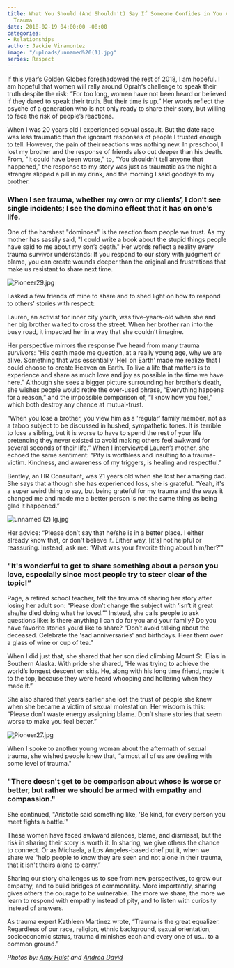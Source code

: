 ```yaml
---
title: What You Should (And Shouldn't) Say If Someone Confides in You About Their
  Trauma
date: 2018-02-19 04:00:00 -08:00
categories:
- Relationships
author: Jackie Viramontez
image: "/uploads/unnamed%20(1).jpg"
series: Respect
---
```


If this year’s Golden Globes foreshadowed the rest of 2018, I am hopeful. I am hopeful that women will rally around Oprah’s challenge to speak their truth despite the risk: “For too long, women have not been heard or believed if they dared to speak their truth. But their time is up.” Her words reflect the psyche of a generation who is not only ready to share their story, but willing to face the risk of people’s reactions.

When I was 20 years old I experienced sexual assault. But the date rape was less traumatic than the ignorant responses of people I trusted enough to tell. However, the pain of their reactions was nothing new. In preschool, I lost my brother and the response of friends also cut deeper than his death. From, "It could have been worse," to, "You shouldn't tell anyone that happened,” the response to my story was just as traumatic as the night a stranger slipped a pill in my drink, and the morning I said goodbye to my brother.

### When I see trauma, whether my own or my clients’, I don’t see single incidents; I see the domino effect that it has on one’s life.

One of the harshest "dominoes" is the reaction from people we trust. As my mother has sassily said, "I could write a book about the stupid things people have said to me about my son’s death." Her words reflect a reality every trauma survivor understands: If you respond to our story with judgment or blame, you can create wounds deeper than the original and frustrations that make us resistant to share next time.

![Pioneer29.jpg](/uploads/Pioneer29.jpg)

I asked a few friends of mine to share and to shed light on how to respond to others’ stories with respect:

Lauren, an activist for inner city youth, was five-years-old when she and her big brother waited to cross the street. When her brother ran into the busy road, it impacted her in a way that she couldn’t imagine.

Her perspective mirrors the response I've heard from many trauma survivors: “His death made me question, at a really young age, why we are alive. Something that was essentially 'Hell on Earth' made me realize that I could choose to create Heaven on Earth. To live a life that matters is to experience and share as much love and joy as possible in the time we have here.” Although she sees a bigger picture surrounding her brother’s death, she wishes people would retire the over-used phrase, “Everything happens for a reason,” and the impossible comparison of, “I know how you feel,” which both destroy any chance at mutual-trust.

“When you lose a brother, you view him as a 'regular' family member, not as a taboo subject to be discussed in hushed, sympathetic tones. It is terrible to lose a sibling, but it is worse to have to spend the rest of your life pretending they never existed to avoid making others feel awkward for several seconds of their life.” When I interviewed Lauren’s mother, she echoed the same sentiment: “Pity is worthless and insulting to a trauma-victim. Kindness, and awareness of my triggers, is healing and respectful.”

Bentley, an HR Consultant, was 21 years old when she lost her amazing dad. She says that although she has experienced loss, she is grateful. “Yeah, it's a super weird thing to say, but being grateful for my trauma and the ways it changed me and made me a better person is not the same thing as being glad it happened.”

![unnamed (2) lg.jpg](/uploads/unnamed%20(2)%20lg.jpg)

Her advice: “Please don’t say that he/she is in a better place. I either already know that, or don't believe it. Either way, \[it's\] not helpful or reassuring. Instead, ask me: ‘What was your favorite thing about him/her?’"

### "It's wonderful to get to share something about a person you love, especially since most people try to steer clear of the topic!”

Page, a retired school teacher, felt the trauma of sharing her story after losing her adult son: “Please don’t change the subject with ‘isn’t it great she/he died doing what he loved.’" Instead, she calls people to ask questions like: Is there anything I can do for you and your family? Do you have favorite stories you’d like to share? “Don’t avoid talking about the deceased. Celebrate the 'sad anniversaries' and birthdays. Hear them over a glass of wine or cup of tea.”

When I did just that, she shared that her son died climbing Mount St. Elias in Southern Alaska. With pride she shared, “He was trying to achieve the world’s longest descent on skis. He, along with his long time friend, made it to the top, because they were heard whooping and hollering when they made it.”

She also shared that years earlier she lost the trust of people she knew when she became a victim of sexual molestation. Her wisdom is this: “Please don’t waste energy assigning blame. Don’t share stories that seem worse to make you feel better.”

![Pioneer27.jpg](/uploads/Pioneer27.jpg)

When I spoke to another young woman about the aftermath of sexual trauma, she wished people knew that, “almost all of us are dealing with some level of trauma."

### "There doesn't get to be comparison about whose is worse or better, but rather we should be armed with empathy and compassion."

She continued, "Aristotle said something like, 'Be kind, for every person you meet fights a battle.’"

These women have faced awkward silences, blame, and dismissal, but the risk in sharing their story is worth it. In sharing, we give others the chance to connect. Or as Michaela, a Los Angeles-based chef put it, when we share we “help people to know they are seen and not alone in their trauma, that it isn't theirs alone to carry.”

Sharing our story challenges us to see from new perspectives, to grow our empathy, and to build bridges of commonality. More importantly, sharing gives others the courage to be vulnerable. The more we share, the more we learn to respond with empathy instead of pity, and to listen with curiosity instead of answers.

As trauma expert Kathleen Martinez wrote, “Trauma is the great equalizer. Regardless of our race, religion, ethnic background, sexual orientation, socioeconomic status, trauma diminishes each and every one of us... to a common ground.”

_Photos by: [Amy Hulst](https://www.instagram.com/amyhulstforpresident/) and [Andrea David](http://andreadavid.co/)_